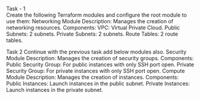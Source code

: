 Task - 1  
Create the following Terraform modules and configure the root module to use them: 
Networking Module 
Description: Manages the creation of networking resources. 
Components: 
VPC: Virtual Private Cloud. 
Public Subnets: 2 subnets. 
Private Subnets: 2 subnets. 
Route Tables: 2 route tables.

Task 2 
Continue with the previous task add below modules also. 
Security Module 
Description: Manages the creation of security groups. 
Components: 
Public Security Group: For public instances with only SSH port open. 
Private Security Group: For private instances with only SSH port open. 
Compute Module 
Description: Manages the creation of instances. 
Components: 
Public Instances: Launch instances in the public subnet. 
Private Instances: Launch instances in the private subnet.
